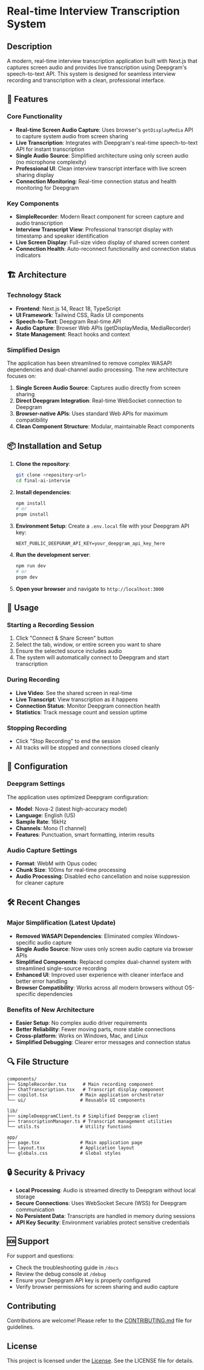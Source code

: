 # Real-time Interview Transcription System

## Description

A modern, real-time interview transcription application built with Next.js that captures screen audio and provides live transcription using Deepgram's speech-to-text API. This system is designed for seamless interview recording and transcription with a clean, professional interface.

## 🚀 Features

### Core Functionality

- **Real-time Screen Audio Capture**: Uses browser's `getDisplayMedia` API to capture system audio from screen sharing
- **Live Transcription**: Integrates with Deepgram's real-time speech-to-text API for instant transcription
- **Single Audio Source**: Simplified architecture using only screen audio (no microphone complexity)
- **Professional UI**: Clean interview transcript interface with live screen sharing display
- **Connection Monitoring**: Real-time connection status and health monitoring for Deepgram

### Key Components

- **SimpleRecorder**: Modern React component for screen capture and audio transcription
- **Interview Transcript View**: Professional transcript display with timestamp and speaker identification
- **Live Screen Display**: Full-size video display of shared screen content
- **Connection Health**: Auto-reconnect functionality and connection status indicators

## 🏗️ Architecture

### Technology Stack

- **Frontend**: Next.js 14, React 18, TypeScript
- **UI Framework**: Tailwind CSS, Radix UI components
- **Speech-to-Text**: Deepgram Real-time API
- **Audio Capture**: Browser Web APIs (getDisplayMedia, MediaRecorder)
- **State Management**: React hooks and context

### Simplified Design

The application has been streamlined to remove complex WASAPI dependencies and dual-channel audio processing. The new architecture focuses on:

1. **Single Screen Audio Source**: Captures audio directly from screen sharing
2. **Direct Deepgram Integration**: Real-time WebSocket connection to Deepgram
3. **Browser-native APIs**: Uses standard Web APIs for maximum compatibility
4. **Clean Component Structure**: Modular, maintainable React components

## 📦 Installation and Setup

1. **Clone the repository**:

   ```bash
   git clone <repository-url>
   cd final-ai-intervie
   ```

2. **Install dependencies**:

   ```bash
   npm install
   # or
   pnpm install
   ```

3. **Environment Setup**:
   Create a `.env.local` file with your Deepgram API key:

   ```env
   NEXT_PUBLIC_DEEPGRAM_API_KEY=your_deepgram_api_key_here
   ```

4. **Run the development server**:

   ```bash
   npm run dev
   # or
   pnpm dev
   ```

5. **Open your browser** and navigate to `http://localhost:3000`

## 🎯 Usage

### Starting a Recording Session

1. Click "Connect & Share Screen" button
2. Select the tab, window, or entire screen you want to share
3. Ensure the selected source includes audio
4. The system will automatically connect to Deepgram and start transcription

### During Recording

- **Live Video**: See the shared screen in real-time
- **Live Transcript**: View transcription as it happens
- **Connection Status**: Monitor Deepgram connection health
- **Statistics**: Track message count and session uptime

### Stopping Recording

- Click "Stop Recording" to end the session
- All tracks will be stopped and connections closed cleanly

## 🔧 Configuration

### Deepgram Settings

The application uses optimized Deepgram configuration:

- **Model**: Nova-2 (latest high-accuracy model)
- **Language**: English (US)
- **Sample Rate**: 16kHz
- **Channels**: Mono (1 channel)
- **Features**: Punctuation, smart formatting, interim results

### Audio Capture Settings

- **Format**: WebM with Opus codec
- **Chunk Size**: 100ms for real-time processing
- **Audio Processing**: Disabled echo cancellation and noise suppression for cleaner capture

## 🛠️ Recent Changes

### Major Simplification (Latest Update)

- **Removed WASAPI Dependencies**: Eliminated complex Windows-specific audio capture
- **Single Audio Source**: Now uses only screen audio capture via browser APIs
- **Simplified Components**: Replaced complex dual-channel system with streamlined single-source recording
- **Enhanced UI**: Improved user experience with cleaner interface and better error handling
- **Browser Compatibility**: Works across all modern browsers without OS-specific dependencies

### Benefits of New Architecture

- **Easier Setup**: No complex audio driver requirements
- **Better Reliability**: Fewer moving parts, more stable connections
- **Cross-platform**: Works on Windows, Mac, and Linux
- **Simplified Debugging**: Clearer error messages and connection status

## 🔍 File Structure

```
components/
├── SimpleRecorder.tsx      # Main recording component
├── ChatTranscription.tsx   # Transcript display component
├── copilot.tsx            # Main application orchestrator
└── ui/                    # Reusable UI components

lib/
├── simpleDeepgramClient.ts # Simplified Deepgram client
├── transcriptionManager.ts # Transcript management utilities
└── utils.ts               # Utility functions

app/
├── page.tsx               # Main application page
├── layout.tsx             # Application layout
└── globals.css            # Global styles
```

## 🔒 Security & Privacy

- **Local Processing**: Audio is streamed directly to Deepgram without local storage
- **Secure Connections**: Uses WebSocket Secure (WSS) for Deepgram communication
- **No Persistent Data**: Transcripts are handled in memory during sessions
- **API Key Security**: Environment variables protect sensitive credentials

## 🆘 Support

For support and questions:

- Check the troubleshooting guide in `/docs`
- Review the debug console at `/debug`
- Ensure your Deepgram API key is properly configured
- Verify browser permissions for screen sharing and audio capture

## Contributing

Contributions are welcome! Please refer to the [CONTRIBUTING.md](https://github.com/innovatorved/realtime-interview-copilot/blob/main/CONTRIBUTING.md) file for guidelines.

## License

This project is licensed under the [License](https://github.com/innovatorved/realtime-interview-copilot/blob/main/LICENSE). See the LICENSE file for details.
